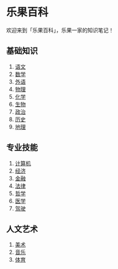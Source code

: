 # 乐果百科

欢迎来到「乐果百科」，乐果一家的知识笔记！

## 基础知识

1. [语文](00语文/index.md)
2. [数学](01数学/index.md)
3. [外语](02外语/index.md)
4. [物理](03物理/index.md)
5. [化学](04化学/index.md)
6. [生物](05生物/index.md)
7. [政治](06政治/index.md)
8. [历史](07历史/index.md)
9. [地理](08地理/index.md)

## 专业技能

1. [计算机](10计算机/index.md)
2. [经济](11经济/index.md)
3. [金融](12金融/index.md)
4. [法律](13法律/index.md)
5. [哲学](14哲学/index.md)
6. [医学](15医学/index.md)
7. [驾驶](16驾驶/index.md)

## 人文艺术

1. [美术](20美术/index.md)
2. [音乐](21音乐/index.md)
3. [体育](22体育/index.md)

<div style="display: none">

```{toctree}
:hidden:
:numbered:
:caption: 基础知识

语文 <00语文/index.md>
数学 <01数学/index.md>
外语 <02外语/index.md>
物理 <03物理/index.md>
化学 <04化学/index.md>
生物 <05生物/index.md>
政治 <06政治/index.md>
历史 <07历史/index.md>
地理 <08地理/index.md>
```

```{toctree}
:hidden:
:numbered:
:caption: 专业技能

计算机 <10计算机/index.md>
经济 <11经济/index.md>
金融 <12金融/index.md>
法律 <13法律/index.md>
哲学 <14哲学/index.md>
医学 <15医学/index.md>
驾驶 <16驾驶/index.md>
```

```{toctree}
:hidden:
:numbered:
:caption: 人文艺术

美术 <20美术/index.md>
音乐 <21音乐/index.md>
体育 <22体育/index.md>
```

</div>
